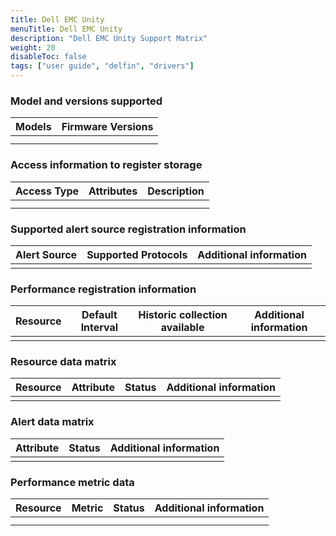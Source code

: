 ```yaml
---
title: Dell EMC Unity
menuTitle: Dell EMC Unity 
description: "Dell EMC Unity Support Matrix"
weight: 20
disableToc: false
tags: ["user guide", "delfin", "drivers"]
---
```


### Model and versions supported

|Models   | Firmware Versions   |
|---------|---------------------|
|         |                     |
|         |                     |

### Access information to register storage

|Access Type   | Attributes   | Description |
|--------------|--------------|-------------|
|              |              |             |
|              |              |             |

### Supported alert source registration information

| Alert Source | Supported Protocols | Additional information|
|--------------|---------------------|-----------------------|
|              |                     |                       |

### Performance registration information

| Resource | Default Interval | Historic collection available | Additional information |
|----------|------------------|-------------------------------|------------------------|
|          |                  |                               |                        |

### Resource data matrix

| Resource | Attribute | Status | Additional information |
|----------|-----------|--------|------------------------|
|          |           |        |                        |

### Alert data matrix

| Attribute | Status | Additional information |
|-----------|--------|------------------------|
|           |        |                        |

### Performance metric data

| Resource | Metric | Status | Additional information |
|----------|--------|--------|------------------------|
|          |        |        |                        |
|          |        |        |                        |
